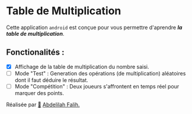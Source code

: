# Table de Multiplication
Cette application ` android ` est conçue pour vous permettre d'aprendre _**la table de multiplication**_.

## Fonctionalités :

- [x] Affichage de la table de multiplication du nombre saisi.
- [ ] Mode "Test" : Generation des opérations (de multiplication) aléatoires dont il faut déduire le résultat.
- [ ] Mode "Compétition" : Deux joueurs s'affrontent en temps réel pour marquer des points.

Réalisée par [:link:](https://github.com/Abdelilah-Falih) <ins>Abdelilah Falih.</ins>

